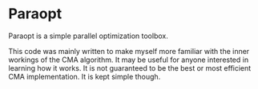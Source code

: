 # Paraopt

Paraopt is a simple parallel optimization toolbox.

This code was mainly written to make myself more familiar with the inner workings of the CMA algorithm. It may be useful for anyone interested in learning how it works. It is not guaranteed to be the best or most efficient CMA implementation. It is kept simple though.
